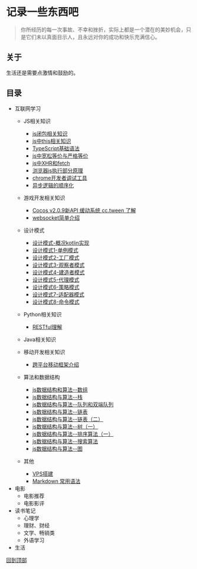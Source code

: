 # 记录一些东西吧
> 你所经历的每一次事故、不幸和挫折，实际上都是一个潜在的美妙机会，只是它们未以真面目示人，且永远对你的成功和快乐充满信心。

## 关于
生活还是需要点激情和鼓励的。

## 目录
- 互联网学习
  - JS相关知识
    * [js闭包相关知识](https://github.com/zxgzlx/StudyNotes/issues/1)
    * [js中this相关知识](https://github.com/zxgzlx/StudyNotes/issues/2)
    * [TypeScript基础语法](https://github.com/zxgzlx/blog/issues/8)
    * [js中宽松等价与严格等价](https://github.com/zxgzlx/blog/issues/12)
    * [js中XHR和fetch](./notes/xhr和fetch的使用.md)
    * [浏览器js执行部分原理](./notes/浏览器js执行部分原理.md)
    * [chrome开发者调试工具](./notes/chrome开发者调试工具.md)
    * [异步逻辑的顺序化](./notes/异步逻辑的顺序化.md)
  - 游戏开发相关知识
    * [Cocos v2.0.9新API 缓动系统 cc.tween 了解](https://github.com/zxgzlx/blog/issues/5)
    * [websocket简单介绍](./notes/websocket简单介绍.md)
  - 设计模式
    * [设计模式-概况kotlin实现](https://github.com/zxgzlx/blog/issues/23)
    * [设计模式1-单例模式](https://github.com/zxgzlx/blog/issues/6)
    * [设计模式2-工厂模式](https://github.com/zxgzlx/blog/issues/7)
    * [设计模式3-观察者模式](https://github.com/zxgzlx/blog/issues/9)
    * [设计模式4-建造者模式](https://github.com/zxgzlx/blog/issues/10)
    * [设计模式5-代理模式](https://github.com/zxgzlx/blog/issues/11)
    * [设计模式6-策略模式](https://github.com/zxgzlx/blog/issues/13)
    * [设计模式7-适配器模式](https://github.com/zxgzlx/blog/blob/master/notes/%E9%80%82%E9%85%8D%E5%99%A8%E6%A8%A1%E5%BC%8F.md)
    * [设计模式8-命令模式](notes/设计模式8-命令模式.md)
  - Python相关知识
    * [RESTful理解](./notes/RESTful理解.md)
  
  - Java相关知识
  - 移动开发相关知识
    * [跨平台移动框架介绍](https://github.com/zxgzlx/blog/issues/20)
  - 算法和数据结构
    * [js数据结构和算法--数组](https://github.com/zxgzlx/blog/issues/14)
    * [js数据结构与算法--栈](https://github.com/zxgzlx/blog/issues/15)
    * [js数据结构与算法--队列和双端队列](https://github.com/zxgzlx/blog/issues/16)
    * [js数据结构与算法--链表](https://github.com/zxgzlx/blog/issues/17)
    * [js数据结构与算法--链表（二）](https://github.com/zxgzlx/blog/issues/18)
    * [js数据结构与算法--树（一）](https://github.com/zxgzlx/blog/issues/19)
    * [js数据结构与算法--排序算法（一）](https://github.com/zxgzlx/blog/issues/21)
    * [js数据结构与算法--搜索算法](https://github.com/zxgzlx/blog/issues/22)
    * [js数据结构与算法--图](https://github.com/zxgzlx/blog/issues/23)
  - 其他
    * [VPS搭建](https://github.com/zxgzlx/blog/issues/3)
    * [Markdown 常用语法](https://github.com/zxgzlx/blog/issues/4)
- 电影
  - 电影推荐
  - 电影影评
- 读书笔记
  - 心理学
  - 理财、财经
  - 文学、畅销类
  - 外语学习
- 生活

[回到顶部](#记录一些东西吧)
